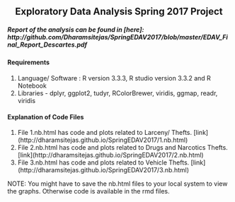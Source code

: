 
<center><h2>Exploratory Data Analysis Spring 2017 Project</h2></center>
<h5>Report of the analysis can be found in [here]:  http://github.com/Dharamsitejas/SpringEDAV2017/blob/master/EDAV_Final_Report_Descartes.pdf </h5>
<h4> Requirements</h4>
<ol>
<li> Language/ Software : R version 3.3.3, R studio version 3.3.2 and R Notebook
<li> Libraries - dplyr, ggplot2, tudyr, RColorBrewer, viridis, ggmap, readr, viridis
</ol>

<h4>  Explanation of Code Files </h4>
<ol>
<li>File 1.nb.html has code and plots related to Larceny/ Thefts. [link](http://dharamsitejas.github.io/SpringEDAV2017/1.nb.html) 
<li>File 2.nb.html has code and plots related to Drugs and Narcotics Thefts. [link](http://dharamsitejas.github.io/SpringEDAV2017/2.nb.html) 
<li>File 3.nb.html has code and plots related to Vehicle Thefts. [link](http://dharamsitejas.github.io/SpringEDAV2017/3.nb.html) 
</ol>

NOTE: You might have to save the nb.html files to your local system to view the graphs. Otherwise code is available in the rmd files.







